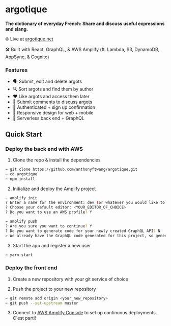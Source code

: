 # argotique

**The dictionary of everyday French: Share and discuss useful expressions and slang.**

🌐 Live at [argotique.net](https://www.argotique.net)

🛠 Built with React, GraphQL, & AWS Amplify (ft. Lambda, S3, DynamoDB, AppSync, & Cognito)

### Features

- 🗣️ Submit, edit and delete argots
- 🔍 Sort argots and find them by author
- ❤️ Like argots and access them later
- 💬 Submit comments to discuss argots
- 👮‍ Authenticated + sign up confirmation
- 📱 Responsive design for web + mobile
- 🚀 Serverless back end + GraphQL

## Quick Start

### Deploy the back end with AWS

1. Clone the repo & install the dependencies

```sh
~ git clone https://github.com/anthonyftwang/argotique.git
~ cd argotique
~ npm install
```

2. Initialize and deploy the Amplify project

```sh
~ amplify init
? Enter a name for the environment: dev (or whatever you would like to call this env)
? Choose your default editor: <YOUR_EDITOR_OF_CHOICE>
? Do you want to use an AWS profile? Y

~ amplify push
? Are you sure you want to continue? Y
? Do you want to generate code for your newly created GraphQL API? N
> We already have the GraphQL code generated for this project, so generating it here is not necessary.
```

3. Start the app and register a new user

```sh
~ yarn start
```

### Deploy the front end

1. Create a new repository with your git service of choice

2. Push the project to your new repository

```sh
~ git remote add origin <your_new_repository>
~ git push --set-upstream master
```

3. Connect to [AWS Amplify Console](https://console.aws.amazon.com/amplify/home) to set up continuous deployments. C'est parti!